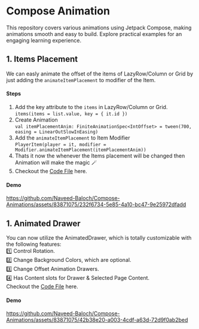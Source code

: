 # Compose Animation 
This repository covers various animations using Jetpack Compose, making animations smooth and easy to build. Explore practical examples for an engaging learning experience.

## 1. Items Placement  
We can easly animate the offset of the items of LazyRow/Column or Grid by just adding the `animateItemPlacement` to modifier of the Item. 
#### Steps 
1. Add the key attribute to the `items` in LazyRow/Column or Grid. <br>
   `items(items = list.value, key = { it.id })`
2. Create Animation <br>
   `val itemPlacementAnim: FiniteAnimationSpec<IntOffset> = tween(700, easing = LinearOutSlowInEasing)`
3. Add the `animateItemPlacement` to Item Modifier <br>
`PlayerItem(player = it, modifier = Modifier.animateItemPlacement(itemPlacementAnim))`
4. Thats it now the whenever the Items placement will be changed then Animation will make the magic 🪄 <br>
5. Checkout the [Code File](https://github.com/Naveed-Baloch/Compose-Animations/blob/cd46ff7599571a1cda144fd2bf0af6b9b277dc94/app/src/main/java/com/naveed/composeanimations/itemplacement/ItemPlacementComponents.kt) here. 
#### Demo 
https://github.com/Naveed-Baloch/Compose-Animations/assets/83871075/232f6734-5e85-4a10-bc47-9e25972dfadd

## 1. Animated Drawer
You can now utilize the AnimatedDrawer, which is totally customizable with the following features:<br>
1️⃣ Control Rotation.<br>
2️⃣ Change Background Colors, which are optional. <br>
3️⃣ Change Offset Animation Drawers. <br>
4️⃣ Has Content slots for Drawer & Selected Page Content. <br>
Checkout the [Code File](https://github.com/Naveed-Baloch/Compose-Animations/blob/main/app/src/main/java/com/naveed/composeanimations/animateddrawer/AnimatedDrawer.kt) here.
#### Demo 
https://github.com/Naveed-Baloch/Compose-Animations/assets/83871075/42b38e20-a003-4cdf-a63d-72d9f0ab2bed
